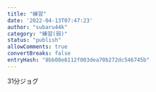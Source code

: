 ```yaml
---
title: "練習"
date: '2022-04-13T07:47:23'
author: "subaru44k"
category: "練習(弱)"
status: "publish"
allowComments: true
convertBreaks: false
entryHash: "8bb08e6112f003dea70b272dc546745b"
---
```

31分ジョグ

